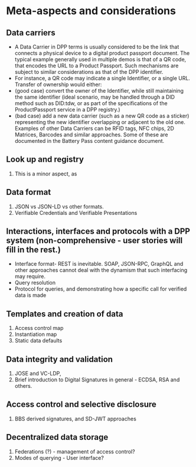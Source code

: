 # Meta-aspects and considerations

## Data carriers

- A Data Carrier in DPP terms is usually considered to be the link that connects a physical device to a digital product passport document. The typical example generally used in multiple demos is that of a QR code, that encodes the URL to a Product Passport. Such mechanisms are subject to similar considerations as that of the DPP identifier.
- For instance, a QR code may indicate a single Identifier, or a single URL. Transfer of ownership would either:
- (good case) convert the owner of the Identifier, while still maintaining the same identifier (ideal scenario, may be handled through a DID method such as DID:tdw, or as part of the specifications of the ProductPassport service in a DPP registry.)
- (bad case) add a new data carrier (such as a new QR code as a sticker) representing the new identifier overlapping or adjacent to the old one.
  Examples of other Data Carriers can be RFID tags, NFC chips, 2D Matrices, Barcodes and similar approaches. Some of these are documented in the Battery Pass content guidance document.

## Look up and registry

1. This is a minor aspect, as

## Data format

1. JSON vs JSON-LD vs other formats.
2. Verifiable Credentials and Verifiable Presentations

## Interactions, interfaces and protocols with a DPP system (non-comprehensive - user stories will fill in the rest.)

- Interface format- REST is inevitable. SOAP, JSON-RPC, GraphQL and other approaches cannot deal with the dynamism that such interfacing may require.
- Query resolution
- Protocol for queries, and demonstrating how a specific call for verified data is made

## Templates and creation of data

1. Access control map
2. Instantiation map
3. Static data defaults

## Data integrity and validation

1. JOSE and VC-LDP,
2. Brief introduction to Digital Signatures in general - ECDSA, RSA and others.

## Access control and selective disclosure

1. BBS derived signatures, and SD-JWT approaches

## Decentralized data storage

1. Federations (?) - management of access control?
1. Modes of querying - User interface?
